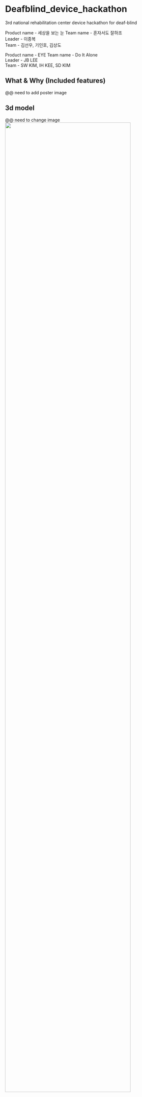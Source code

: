 # Deafblind_device_hackathon
3rd national rehabilitation center device hackathon for deaf-blind

Product name - 세상을 보는 눈
Team name - 혼자서도 잘하조  
Leader - 이종복  
Team - 김선우, 기인호, 김상도

Product name - EYE
Team name - Do It Alone  
Leader - JB LEE  
Team - SW KIM, IH KEE, SD KIM

## What & Why (Included features)
@@ need to add poster image

## 3d model
@@ need to change image
<img src="https://user-images.githubusercontent.com/41245985/55308508-ee840300-5495-11e9-9725-1348480ac39c.PNG" width="90%"></img>

## product
@@ need to change image
<img src="https://user-images.githubusercontent.com/41245985/55308915-16c03180-5497-11e9-9f1e-ca2fd453adea.png" width="90%"></img>

## hardware list
Foldable cane - 1 pcs  
Raspberry-pi 4 - 1 pcs   
Raspberry-pi 3 b+ - 1pcs   
Huskey lens - 2 pcs     
vibration motor - 1 pcs     
2cell Lipo - 1 pcs    
switch - 6 pcs    
voltage step down module - 2 pcs    
usb C to usb A cable - 2 pcs    
Dot cell module - 1pcs  

## Dependency
### Master(Cane) raspberrypi
```
pip3 install random    
pip3 install msgpack-rpc-python      
pip3 install time     
pip3 install huskylib    
apt install libblutooth-dev    
```

### Slave(IoT system) raspberrypi
```
pip3 install random     
pip3 install msgpack-rpc-python     
pip3 install time     
pip3 install huskylib     
pip3 install pygame     
apt install libblutooth-dev    
```

## Auto start
### Master
```
sudo vi /etc/xdg/lxsession/LXDE-pi/autostart   
   
@sudo /home/hz/Desktop/client    
@/usr/bin/python3 /home/hz/Desktop/master_main.py   
#need to change to your directory
```

### Slave
```
sudo vi /etc/xdg/lxsession/LXDE-pi/autostart   
    
@sudo /home/hz/Desktop/simple_test
@/usr/bin/python3 /home/hz/Desktop/slave_main.py    
#need to change to your directory
```
## For Independent Cane usage
You should remove several codes in master_main.py

```
# line num 5
client = msgpackrpc.Client(msgpackrpc.Address("127.0.0.1", 3321))

# line num 43~50
	doorbell = client.call('readsend', 1)
	if doorbell != last_doorbel:
		doorbell = doorbell % 5
		print(f"{nameList[doorbell]} arrive!")
		GPIO.output(vib, GPIO.HIGH)
		time.sleep(2)
		GPIO.output(vib, GPIO.LOW)
		last_doorbell = doorbell


```
    

## hackathon poster
<img src="https://user-images.githubusercontent.com/41769238/187227556-c47e390f-88bd-43a0-a315-b4da69071ff2.png" width="90%"></img>
<img src="https://user-images.githubusercontent.com/41769238/187227565-e666563c-b61f-4928-a4c0-e60d37e2fba3.png" width="90%"></img>


